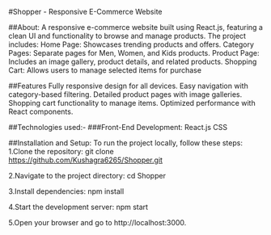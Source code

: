 #Shopper - Responsive E-Commerce Website

##About:
A responsive e-commerce website built using React.js, featuring a clean UI and functionality to browse and manage products. The project includes:
Home Page: Showcases trending products and offers.
Category Pages: Separate pages for Men, Women, and Kids products.
Product Page: Includes an image gallery, product details, and related products.
Shopping Cart: Allows users to manage selected items for purchase

##Features
Fully responsive design for all devices.
Easy navigation with category-based filtering.
Detailed product pages with image galleries.
Shopping cart functionality to manage items.
Optimized performance with React components.

##Technologies used:-
###Front-End Development:
React.js
CSS

##Installation and Setup:
To run the project locally, follow these steps:
1.Clone the repository:
git clone https://github.com/Kushagra6265/Shopper.git

2.Navigate to the project directory:
cd Shopper

3.Install dependencies:
npm install

4.Start the development server:
npm start

5.Open your browser and go to http://localhost:3000.
